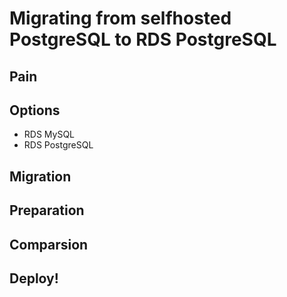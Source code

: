 # Migrating from selfhosted PostgreSQL to RDS PostgreSQL

## Pain

## Options

* RDS MySQL
* RDS PostgreSQL

## Migration

## Preparation

## Comparsion

## Deploy!
